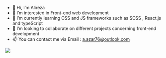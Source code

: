 - 👋 Hi, I’m Alireza
- 👀 I’m interested in Front-end web development 
- 🌱 I’m currently learning CSS and JS frameworks such as SCSS , React.js and typeScript
- 💞️ I’m looking to collaborate on different projects concerning front-end development
- 📫 You can contact me via Email : a.azar76@outlook.com

<img src="https://github-readme-stats.vercel.app/api?username=anuraghazra&show_icons=true&theme=radical"/>

